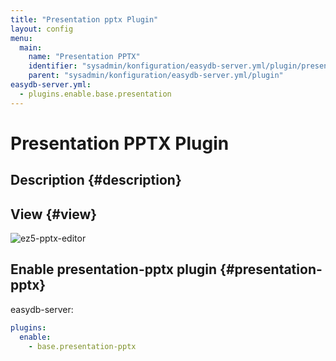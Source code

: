 ```yaml
---
title: "Presentation pptx Plugin"
layout: config
menu:
  main:
    name: "Presentation PPTX"
    identifier: "sysadmin/konfiguration/easydb-server.yml/plugin/presentation-pptx"
    parent: "sysadmin/konfiguration/easydb-server.yml/plugin"
easydb-server.yml:
  - plugins.enable.base.presentation
---
```

# Presentation PPTX Plugin

## Description {#description}

## View {#view}

![ez5-pptx-editor](/en/sysadmin/konfiguration/easydb-server.yml/plugin/ez5-pptx-editor.png)

## Enable presentation-pptx plugin {#presentation-pptx}

easydb-server:
```yaml
plugins:
  enable:
    - base.presentation-pptx
```